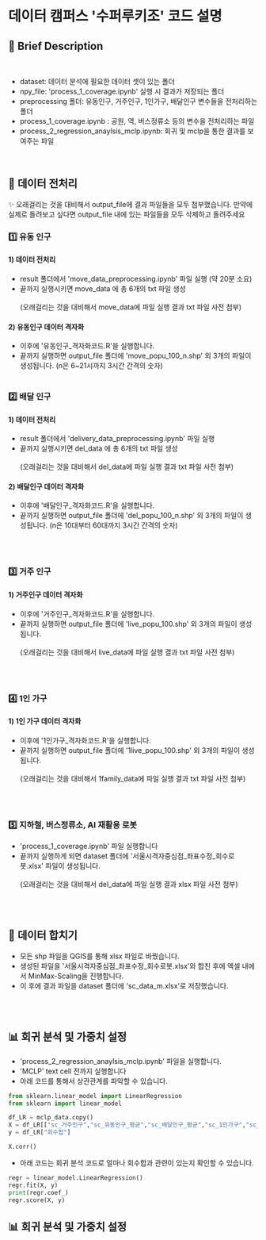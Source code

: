 
# 데이터 캠퍼스 '수퍼루키조' 코드 설명

## 📃 Brief Description
<br>

- dataset: 데이터 분석에 필요한 데이터 셋이 있는 폴더
- npy_file: 'process_1_coverage.ipynb' 실행 시 결과가 저장되는 폴더
- preprocessing 폴더: 유동인구, 거주인구, 1인가구, 배달인구 변수들을 전처리하는 폴더
- process_1_coverage.ipynb : 공원, 역, 버스정류소 등의 변수을 전처리하는 파일
- process_2_regression_anaylsis_mclp.ipynb: 회귀 및 mclp을 통한 결과를 보여주는 파일

<br>

## 🔗 데이터 전처리

✨ 오래걸리는 것을 대비해서 output_file에 결과 파일들을 모두 첨부했습니다. 만약에 실제로 돌려보고 싶다면 output_file 내에 있는 파일들을 모두 삭제하고 돌려주세요

### 1️⃣ 유동 인구

#### 1) 데이터 전처리

- result 폴더에서 'move_data_preprocessing.ipynb' 파일 실행 (약 20분 소요)
- 끝까지 실행시키면 move_data 에 총 6개의 txt 파일 생성 
<br><br>(오래걸리는 것을 대비해서 move_data에 파일 실행 결과 txt 파일 사전 첨부)

#### 2) 유동인구 데이터 격자화

- 이후에 '유동인구_격자화코드.R'을 실행합니다.
- 끝까지 실행하면 output_file 폴더에 'move_popu_100_n.shp' 외 3개의 파일이 생성됩니다. (n은 6~21시까지 3시간 간격의 숫자) 
<br><br> 



### 2️⃣ 배달 인구

#### 1) 데이터 전처리

- result 폴더에서 'delivery_data_preprocessing.ipynb' 파일 실행
- 끝까지 실행시키면 del_data 에 총 6개의 txt 파일 생성 
<br><br>(오래걸리는 것을 대비해서 del_data에 파일 실행 결과 txt 파일 사전 첨부)

#### 2) 배달인구 데이터 격자화

- 이후에 '배달인구_격자화코드.R'을 실행합니다.
- 끝까지 실행하면 output_file 폴더에 'del_popu_100_n.shp' 외 3개의 파일이 생성됩니다. (n은 10대부터 60대까지 3시간 간격의 숫자) 

<br><br>

### 3️⃣ 거주 인구

#### 1) 거주인구 데이터 격자화

- 이후에 '거주인구_격자화코드.R'을 실행합니다.
- 끝까지 실행하면 output_file 폴더에 'live_popu_100.shp' 외 3개의 파일이 생성됩니다. 
<br><br>(오래걸리는 것을 대비해서 live_data에 파일 실행 결과 txt 파일 사전 첨부)


<br><br>
### 4️⃣ 1인 가구

#### 1) 1인 가구 데이터 격자화

- 이후에 '1인가구_격자화코드.R'을 실행합니다.
- 끝까지 실행하면 output_file 폴더에 '1live_popu_100.shp' 외 3개의 파일이 생성됩니다. 
<br><br>(오래걸리는 것을 대비해서 1family_data에 파일 실행 결과 txt 파일 사전 첨부)


<br><br>
### 5️⃣ 지하철, 버스정류소, AI 재활용 로봇

- 'process_1_coverage.ipynb' 파일 실행합니다
- 끝까지 실행하게 되면 dataset 폴더에 '서울시격자중심점_좌표수정_회수로봇.xlsx' 파일이 생성됩니다.
<br><br>(오래걸리는 것을 대비해서 del_data에 파일 실행 결과 xlsx 파일 사전 첨부)

<br><br>

## 📂 데이터 합치기

- 모든 shp 파일을 QGIS를 통해 xlsx 파일로 바꿨습니다.
- 생성된 파일을 '서울시격자중심점_좌표수정_회수로봇.xlsx'와 합친 후에 엑셀 내에서 MinMax-Scaling을 진행합니다.
- 이 후에 결과 파일을 dataset 폴더에 'sc_data_m.xlsx'로 저장했습니다.

<br><br>


## 📊 회귀 분석 및 가중치 설정

- 'process_2_regression_anaylsis_mclp.ipynb' 파일을 실행합니다.
- 'MCLP' text cell 전까지 실행합니다
- 아래 코드를 통해서 상관관계를 파악할 수 있습니다.
```python
from sklearn.linear_model import LinearRegression
from sklearn import linear_model

df_LR = mclp_data.copy()
X = df_LR[["sc_거주인구","sc_유동인구_평균","sc_배달인구_평균","sc_1인가구","sc_역", 'sc_버스정류소']]
y = df_LR["회수합"]

X.corr()
```

- 아래 코드는 회귀 분석 코드로 얼마나 회수합과 관련이 있는지 확인할 수 있습니다.
```python
regr = linear_model.LinearRegression()
regr.fit(X, y)
print(regr.coef_)
regr.score(X, y)
```

## 📊 회귀 분석 및 가중치 설정

